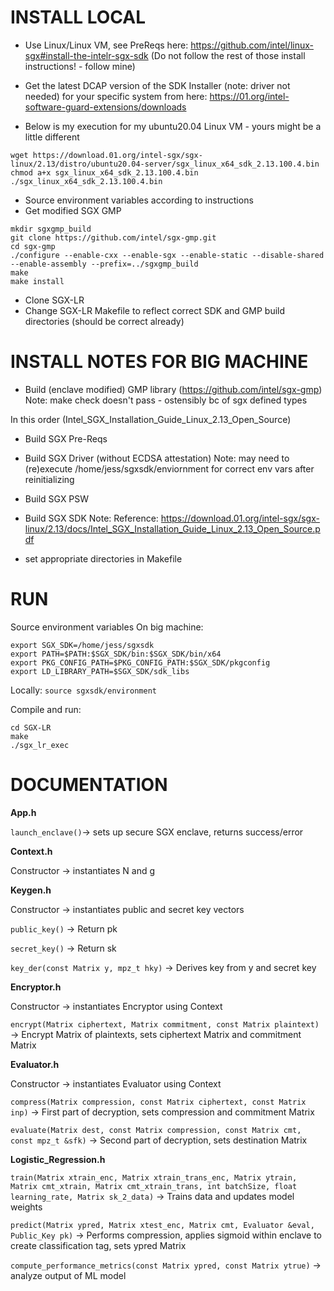 # INSTALL LOCAL

- Use Linux/Linux VM, see PreReqs here:
  https://github.com/intel/linux-sgx#install-the-intelr-sgx-sdk (Do not follow
the rest of those install instructions! - follow mine)
	
- Get the latest DCAP version of the SDK Installer (note: driver not needed) for your specific system from here:
  https://01.org/intel-software-guard-extensions/downloads
- Below is my execution for my ubuntu20.04 Linux VM - yours might be a little
  different
```
wget https://download.01.org/intel-sgx/sgx-linux/2.13/distro/ubuntu20.04-server/sgx_linux_x64_sdk_2.13.100.4.bin
chmod a+x sgx_linux_x64_sdk_2.13.100.4.bin
./sgx_linux_x64_sdk_2.13.100.4.bin
```
- Source environment variables according to instructions
- Get modified SGX GMP
```
mkdir sgxgmp_build
git clone https://github.com/intel/sgx-gmp.git
cd sgx-gmp
./configure --enable-cxx --enable-sgx --enable-static --disable-shared --enable-assembly --prefix=../sgxgmp_build
make
make install
```
- Clone SGX-LR
- Change SGX-LR Makefile to reflect correct SDK and GMP build directories (should be correct already)


# INSTALL NOTES FOR BIG MACHINE

- Build (enclave modified) GMP library (https://github.com/intel/sgx-gmp)
Note: make check doesn't pass - ostensibly bc of sgx defined types

In this order (Intel_SGX_Installation_Guide_Linux_2.13_Open_Source)
- Build SGX Pre-Reqs
- Build SGX Driver (without ECDSA attestation)
Note: may need to (re)execute /home/jess/sgxsdk/enviornment for correct env vars after reinitializing

- Build SGX PSW
- Build SGX SDK 
Note:
Reference: https://download.01.org/intel-sgx/sgx-linux/2.13/docs/Intel_SGX_Installation_Guide_Linux_2.13_Open_Source.pdf

- set appropriate directories in Makefile


# RUN

Source environment variables
On big machine:
```
export SGX_SDK=/home/jess/sgxsdk
export PATH=$PATH:$SGX_SDK/bin:$SGX_SDK/bin/x64
export PKG_CONFIG_PATH=$PKG_CONFIG_PATH:$SGX_SDK/pkgconfig
export LD_LIBRARY_PATH=$SGX_SDK/sdk_libs
```
Locally: `source sgxsdk/environment`

Compile and run:
```
cd SGX-LR
make
./sgx_lr_exec
```

# DOCUMENTATION

**App.h**

`launch_enclave()`-> sets up secure SGX enclave, returns success/error

**Context.h**

Constructor -> instantiates N and g

**Keygen.h**

Constructor -> instantiates public and secret key vectors

`public_key()` -> Return pk

`secret_key()` -> Return sk

`key_der(const Matrix y, mpz_t hky)` -> Derives key from y and secret key

**Encryptor.h**

Constructor -> instantiates Encryptor using Context

`encrypt(Matrix ciphertext, Matrix commitment, const Matrix plaintext)` -> Encrypt Matrix of plaintexts, sets ciphertext Matrix and commitment Matrix

**Evaluator.h**

Constructor -> instantiates Evaluator using Context

`compress(Matrix compression, const Matrix ciphertext, const Matrix inp)` -> First part of decryption, sets compression and commitment Matrix

`evaluate(Matrix dest, const Matrix compression, const Matrix cmt, const mpz_t &sfk)` -> Second part of decryption, sets destination Matrix

**Logistic_Regression.h**

`train(Matrix xtrain_enc, Matrix xtrain_trans_enc, Matrix ytrain, Matrix cmt_xtrain, Matrix cmt_xtrain_trans, int batchSize, float learning_rate, Matrix sk_2_data)` -> Trains data and updates model weights

`predict(Matrix ypred, Matrix xtest_enc, Matrix cmt, Evaluator &eval, Public_Key pk)` -> Performs compression, applies sigmoid within enclave to create classification tag, sets ypred Matrix

`compute_performance_metrics(const Matrix ypred, const Matrix ytrue)` -> analyze output of ML model



